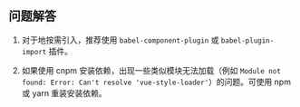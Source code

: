 问题解答
---

1. 对于地按需引入，推荐使用 `babel-component-plugin` 或 `babel-plugin-import` 插件。

2. 如果使用 cnpm 安装依赖，出现一些类似模块无法加载（例如 `Module not found: Error: Can't resolve 'vue-style-loader'`）的问题。可使用 npm 或 yarn 重装安装依赖。
